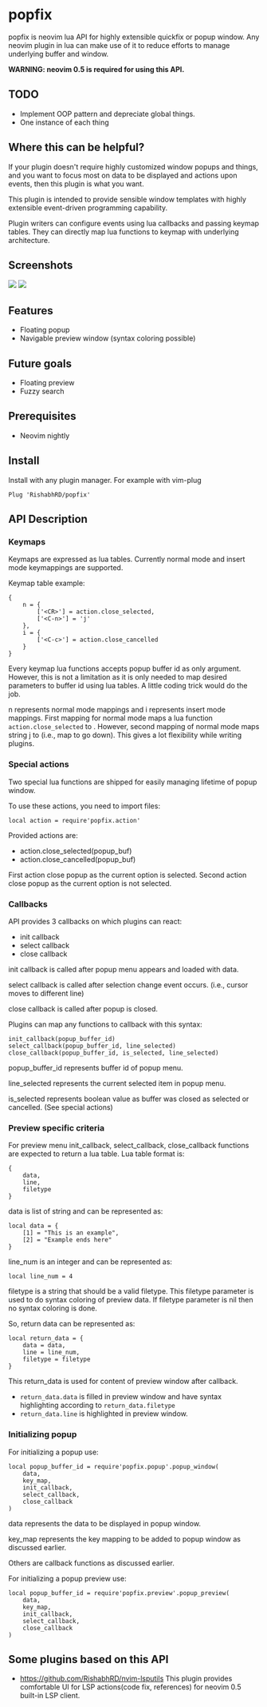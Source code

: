 # popfix

popfix is neovim lua API for highly extensible quickfix or popup window.
Any neovim plugin in lua can make use of it to reduce efforts to manage
underlying buffer and window.

**WARNING: neovim 0.5 is required for using this API.**

## TODO

- Implement OOP pattern and depreciate global things.
- One instance of each thing

## Where this can be helpful?

If your plugin doesn't require highly customized window popups and things,
and you want to focus most on data to be displayed and actions upon events,
then this plugin is what you want.

This plugin is intended to provide sensible window templates with highly
extensible event-driven programming capability.

Plugin writers can configure events using lua callbacks and passing keymap
tables. They can directly map lua functions to keymap with underlying
architecture.

## Screenshots
![](https://user-images.githubusercontent.com/26287448/93617774-076ad600-f9f4-11ea-9c4e-d37019241320.gif)
![](https://user-images.githubusercontent.com/26287448/93930985-d3691b00-fd3b-11ea-9053-b699e4d36558.gif)

## Features

- Floating popup
- Navigable preview window (syntax coloring possible)

## Future goals

- Floating preview
- Fuzzy search

## Prerequisites

- Neovim nightly

## Install

Install with any plugin manager. For example with vim-plug

	Plug 'RishabhRD/popfix'

## API Description

### Keymaps

Keymaps are expressed as lua tables. Currently normal mode and insert mode
keymappings are supported.

Keymap table example:

	{
		n = {
			['<CR>'] = action.close_selected,
			['<C-n>'] = 'j'
		},
		i = {
			['<C-c>'] = action.close_cancelled
		}
	}

Every keymap lua functions accepts popup buffer id as only argument.
However, this is not a limitation as it is only needed to map desired
parameters to buffer id using lua tables.
A little coding trick would do the job.

n represents normal mode mappings and i represents insert mode mappings.
First mapping for normal mode maps a lua function ``action.close_selected``
to <CR>. However, second mapping of normal mode maps string j to <C-n> (i.e.,
map <C-n> to go down).
This gives a lot flexibility while writing plugins.

### Special actions

Two special lua functions are shipped for easily managing lifetime of
popup window.

To use these actions, you need to import files:

	local action = require'popfix.action'

Provided actions are:

- action.close_selected(popup_buf)
- action.close_cancelled(popup_buf)

First action close popup as the current option is selected. Second action
close popup as the current option is not selected.

### Callbacks

API provides 3 callbacks on which plugins can react:

- init callback
- select callback
- close callback

init callback is called after popup menu appears and loaded with data.

select callback is called after selection change event occurs.
(i.e., cursor moves to different line)

close callback is called after popup is closed.

Plugins can map any functions to callback with this syntax:

	init_callback(popup_buffer_id)
	select_callback(popup_buffer_id, line_selected)
	close_callback(popup_buffer_id, is_selected, line_selected)

popup_buffer_id represents buffer id of popup menu.

line_selected represents the current selected item in popup menu.

is_selected represents boolean value as buffer was closed as selected or
cancelled. (See special actions)

### Preview specific criteria

For preview menu init_callback, select_callback, close_callback functions are
expected to return a lua table. Lua table format is:

	{
		data,
		line,
		filetype
	}

data is list of string and can be represented as:

	local data = {
		[1] = "This is an example",
		[2] = "Example ends here"
	}

line_num is an integer and can be represented as:

	local line_num = 4

filetype is a string that should be a valid filetype.
This filetype parameter is used to do syntax coloring of preview data.
If filetype parameter is nil then no syntax coloring is done.

So, return data can be represented as:

	local return_data = {
		data = data,
		line = line_num,
		filetype = filetype
	}

This return_data is used for content of preview window after callback.

- ``return_data.data`` is filled in preview window and have syntax highlighting according to ``return_data.filetype``
- ``return_data.line`` is highlighted in preview window.

### Initializing popup

For initializing a popup use:

	local popup_buffer_id = require'popfix.popup'.popup_window(
		data,
		key_map,
		init_callback,
		select_callback,
		close_callback
	)

data represents the data to be displayed in popup window.

key_map represents the key mapping to be added to popup window as discussed
earlier.

Others are callback functions as discussed earlier.

For initializing a popup preview use:

	local popup_buffer_id = require'popfix.preview'.popup_preview(
		data,
		key_map,
		init_callback,
		select_callback,
		close_callback
	)

## Some plugins based on this API

- https://github.com/RishabhRD/nvim-lsputils
	This plugin provides comfortable UI for LSP actions(code fix, references)
	for neovim 0.5 built-in LSP client.
